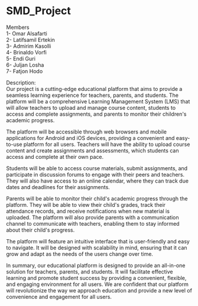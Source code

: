 # SMD_Project

Members  
1- Omar Alsafarti  
2- Latifsamil Ertekin  
3- Admirim Kasolli  
4- Brinaldo Vorfi  
5- Endi Guri  
6- Juljan Losha  
7- Fatjon Hodo  
  
Description:  
Our project is a cutting-edge educational platform that aims to provide a seamless learning experience for teachers, parents, and students. The platform will be a comprehensive Learning Management System (LMS) that will allow teachers to upload and manage course content, students to access and complete assignments, and parents to monitor their children's academic progress.

The platform will be accessible through web browsers and mobile applications for Android and iOS devices, providing a convenient and easy-to-use platform for all users. Teachers will have the ability to upload course content and create assignments and assessments, which students can access and complete at their own pace.

Students will be able to access course materials, submit assignments, and participate in discussion forums to engage with their peers and teachers. They will also have access to an online calendar, where they can track due dates and deadlines for their assignments.

Parents will be able to monitor their child's academic progress through the platform. They will be able to view their child's grades, track their attendance records, and receive notifications when new material is uploaded. The platform will also provide parents with a communication channel to communicate with teachers, enabling them to stay informed about their child's progress.

The platform will feature an intuitive interface that is user-friendly and easy to navigate. It will be designed with scalability in mind, ensuring that it can grow and adapt as the needs of the users change over time.

In summary, our educational platform is designed to provide an all-in-one solution for teachers, parents, and students. It will facilitate effective learning and promote student success by providing a convenient, flexible, and engaging environment for all users. We are confident that our platform will revolutionize the way we approach education and provide a new level of convenience and engagement for all users.